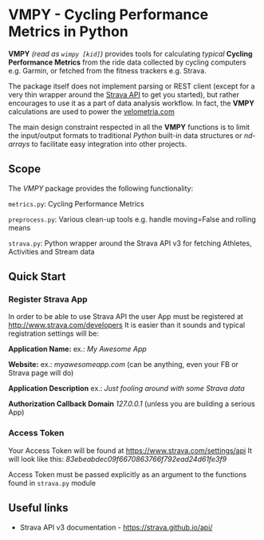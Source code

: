 # VMPY - Cycling Performance Metrics in Python

**VMPY** *(read as ```wimpy [kid]```)* provides tools for calculating *typical*
**Cycling Performance Metrics** from
the ride data collected by cycling computers e.g. Garmin,
or fetched from the fitness trackers e.g. Strava.

The package itself does not implement parsing or REST client
(except for a very thin wrapper around the
 [Strava API](https://strava.github.io/api/) to get you started),
but rather encourages to use it as a part of data analysis workflow.
In fact, the **VMPY** calculations are used to power the [velometria.com](http://velometria.com)

The main design constraint respected in all the **VMPY** functions is to limit the input/output formats to traditional
*Python* built-in data structures or *nd-arrays* to facilitate easy integration into other projects.

## Scope

The *VMPY* package provides the following functionality:

```metrics.py```: Cycling Performance Metrics

```preprocess.py```: Various clean-up tools e.g. handle moving=False and rolling means

```strava.py```: Python wrapper around the Strava API v3 for fetching Athletes, Activities and Stream data

## Quick Start

### Register Strava App

In order to be able to use Strava API the user App must be registered at http://www.strava.com/developers
It is easier than it sounds and typical registration settings will be:


**Application Name:** ex.: *My Awesome App*

**Website:** ex.: *myawesomeapp.com* (can be anything, even your FB or Strava page will do)

**Application Description** ex.: *Just fooling around with some Strava data*

**Authorization Callback Domain** *127.0.0.1* (unless you are building a serious App)

### Access Token

Your Access Token will be found at https://www.strava.com/settings/api
It will look like this: *83ebeabdec09f6670863766f792ead24d61fe3f9*

Access Token must be passed explicitly as an argument
 to the functions found in ```strava.py``` module

## Useful links

- Strava API v3 documentation - https://strava.github.io/api/
